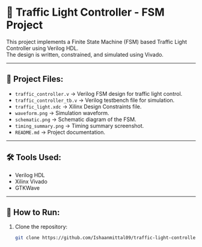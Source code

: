 # 🚦 Traffic Light Controller - FSM Project

This project implements a Finite State Machine (FSM) based Traffic Light Controller using Verilog HDL.  
The design is written, constrained, and simulated using Vivado.

---

## 📂 Project Files:
- `traffic_controller.v` → Verilog FSM design for traffic light control.
- `traffic_controller_tb.v` → Verilog testbench file for simulation.
- `traffic_light.xdc` → Xilinx Design Constraints file.
- `waveform.png` → Simulation waveform.
- `schematic.png` → Schematic diagram of the FSM.
- `timing_summary.png` → Timing summary screenshot.
- `README.md` → Project documentation.

---

## 🛠️ Tools Used:
- Verilog HDL
- Xilinx Vivado
- GTKWave 

---

## 🚀 How to Run:
1. Clone the repository:
   ```bash
   git clone https://github.com/Ishaanmittal09/traffic-light-controller-fsm.git

